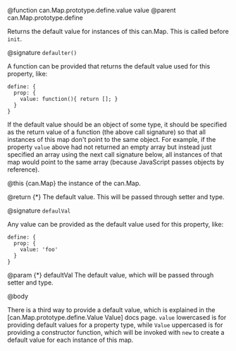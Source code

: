 @function can.Map.prototype.define.value value
@parent can.Map.prototype.define

Returns the default value for instances of this can.Map.  This is called before `init`.

@signature `defaulter()`

A function can be provided that returns the default value used for this property, like:

    define: {
      prop: {
        value: function(){ return []; }
      }
    }

If the default value should be an object of some type, it should be specified as the return value of a function (the above call signature) so that all instances of this map don't point to the same object.  For example, if the property `value` above had not returned an empty array but instead just specified an array using the next call signature below, all instances of that map would point to the same array (because JavaScript passes objects by reference).

@this {can.Map} the instance of the can.Map.

@return {*} The default value.  This will be passed through setter and type.

@signature `defaulVal`

Any value can be provided as the default value used for this property, like:

    define: {
      prop: {
        value: 'foo'
      }
    }

@param {*} defaultVal The default value, which will be passed through setter and type.

@body

There is a third way to provide a default value, which is explained in the [can.Map.prototype.define.Value Value] docs page. `value` lowercased is for providing default values for a property type, while `Value` uppercased is for providing a constructor function, which will be invoked with `new` to create a default value for each instance of this map.